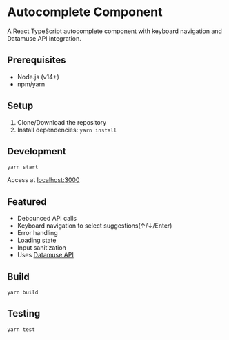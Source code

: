 # Autocomplete Component

A React TypeScript autocomplete component with keyboard navigation and Datamuse API integration.

## Prerequisites
- Node.js (v14+)
- npm/yarn

## Setup
1. Clone/Download the repository
2. Install dependencies:
  ```yarn install```

## Development
```yarn start```

Access at [localhost:3000](http://localhost:3000)

## Featured
- Debounced API calls
- Keyboard navigation to select suggestions(↑/↓/Enter)
- Error handling
- Loading state
- Input sanitization
- Uses [Datamuse API](https://www.datamuse.com/api/)

## Build
```yarn build```

## Testing
<!-- To be added -->
```yarn test```